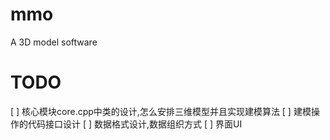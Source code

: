 # mmo
A 3D model software

# TODO 
[ ] 核心模块core.cpp中类的设计,怎么安排三维模型并且实现建模算法
[ ] 建模操作的代码接口设计
[ ] 数据格式设计,数据组织方式
[ ] 界面UI